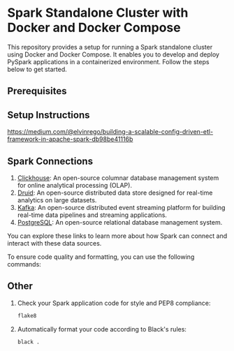 # Spark Standalone Cluster with Docker and Docker Compose

This repository provides a setup for running a Spark standalone cluster using Docker and Docker Compose. It enables you to develop and deploy PySpark applications in a containerized environment. Follow the steps below to get started.

## Prerequisites

## Setup Instructions

https://medium.com/@elvinrego/building-a-scalable-config-driven-etl-framework-in-apache-spark-db98be41116b

## Spark Connections

1. [Clickhouse](https://clickhouse.tech/): An open-source columnar database management system for online analytical processing (OLAP).
2. [Druid](https://druid.apache.org/): An open-source distributed data store designed for real-time analytics on large datasets.
3. [Kafka](https://kafka.apache.org/): An open-source distributed event streaming platform for building real-time data pipelines and streaming applications.
4. [PostgreSQL](https://www.postgresql.org/): An open-source relational database management system.

You can explore these links to learn more about how Spark can connect and interact with these data sources.


To ensure code quality and formatting, you can use the following commands:

## Other

1. Check your Spark application code for style and PEP8 compliance:
    ```bash
   flake8
2. Automatically format your code according to Black's rules:
    ```bash
   black .
